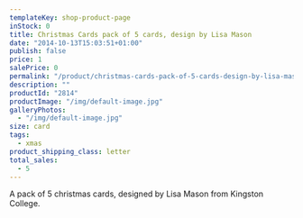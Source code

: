 ```yaml
---
templateKey: shop-product-page
inStock: 0
title: Christmas Cards pack of 5 cards, design by Lisa Mason
date: "2014-10-13T15:03:51+01:00"
publish: false
price: 1
salePrice: 0
permalink: "/product/christmas-cards-pack-of-5-cards-design-by-lisa-mason"
description: ""
productId: "2814"
productImage: "/img/default-image.jpg"
galleryPhotos:
  - "/img/default-image.jpg"
size: card
tags:
  - xmas
product_shipping_class: letter
total_sales:
  - 5
---
```


A pack of 5 christmas cards, designed by Lisa Mason from Kingston College.
